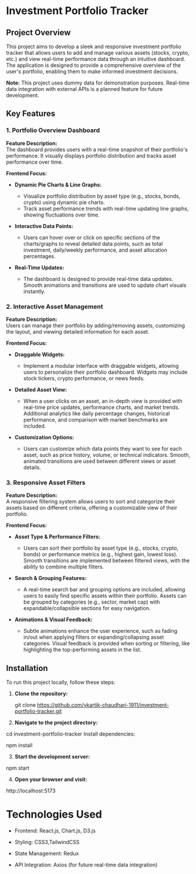 # Investment Portfolio Tracker

## Project Overview

This project aims to develop a sleek and responsive investment portfolio tracker that allows users to add and manage various assets (stocks, crypto, etc.) and view real-time performance data through an intuitive dashboard. The application is designed to provide a comprehensive overview of the user's portfolio, enabling them to make informed investment decisions.

**Note:** This project uses dummy data for demonstration purposes. Real-time data integration with external APIs is a planned feature for future development.

## Key Features

### 1. Portfolio Overview Dashboard

**Feature Description:**  
The dashboard provides users with a real-time snapshot of their portfolio's performance. It visually displays portfolio distribution and tracks asset performance over time.

**Frontend Focus:**
- **Dynamic Pie Charts & Line Graphs:**  
  - Visualize portfolio distribution by asset type (e.g., stocks, bonds, crypto) using dynamic pie charts.
  - Track asset performance trends with real-time updating line graphs, showing fluctuations over time.
  
- **Interactive Data Points:**  
  - Users can hover over or click on specific sections of the charts/graphs to reveal detailed data points, such as total investment, daily/weekly performance, and asset allocation percentages.
  
- **Real-Time Updates:**  
  - The dashboard is designed to provide real-time data updates. Smooth animations and transitions are used to update chart visuals instantly.

### 2. Interactive Asset Management

**Feature Description:**  
Users can manage their portfolio by adding/removing assets, customizing the layout, and viewing detailed information for each asset.

**Frontend Focus:**
- **Draggable Widgets:**  
  - Implement a modular interface with draggable widgets, allowing users to personalize their portfolio dashboard. Widgets may include stock tickers, crypto performance, or news feeds.
  
- **Detailed Asset View:**  
  - When a user clicks on an asset, an in-depth view is provided with real-time price updates, performance charts, and market trends. Additional analytics like daily percentage changes, historical performance, and comparison with market benchmarks are included.
  
- **Customization Options:**  
  - Users can customize which data points they want to see for each asset, such as price history, volume, or technical indicators. Smooth, animated transitions are used between different views or asset details.

### 3. Responsive Asset Filters

**Feature Description:**  
A responsive filtering system allows users to sort and categorize their assets based on different criteria, offering a customizable view of their portfolio.

**Frontend Focus:**
- **Asset Type & Performance Filters:**  
  - Users can sort their portfolio by asset type (e.g., stocks, crypto, bonds) or performance metrics (e.g., highest gain, lowest loss). Smooth transitions are implemented between filtered views, with the ability to combine multiple filters.
  
- **Search & Grouping Features:**  
  - A real-time search bar and grouping options are included, allowing users to easily find specific assets within their portfolio. Assets can be grouped by categories (e.g., sector, market cap) with expandable/collapsible sections for easy navigation.
  
- **Animations & Visual Feedback:**  
  - Subtle animations enhance the user experience, such as fading in/out when applying filters or expanding/collapsing asset categories. Visual feedback is provided when sorting or filtering, like highlighting the top-performing assets in the list.

## Installation

To run this project locally, follow these steps:

1. **Clone the repository:**
   
   git clone https://github.com/ykartik-chaudhari-1911/investment-portfolio-tracker.git


2. **Navigate to the project directory:**


  cd investment-portfolio-tracker
  Install dependencies:

  npm install
  
3. **Start the development server:**

  npm start
  
4. **Open your browser and visit:**

  http://localhost:5173


# Technologies Used

- Frontend: React.js, Chart.js, D3.js

- Styling: CSS3,TailwindCSS

- State Management: Redux

- API Integration: Axios (for future real-time data   integration)
